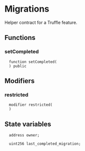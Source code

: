 # Migrations

Helper contract for a Truffle feature.



## Functions
### setCompleted
```solidity
  function setCompleted(
  ) public
```






## Modifiers
### restricted
```solidity
  modifier restricted(
  ) 
```






## State variables
```solidity
  address owner;

  uint256 last_completed_migration;
```
